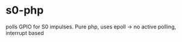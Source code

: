 s0-php
======

polls GPIO for S0 impulses. Pure php, uses epoll -> no active polling, interrupt based
